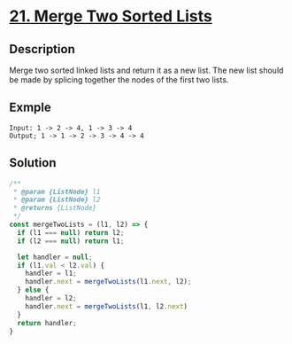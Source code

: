 # [21. Merge Two Sorted Lists](https://leetcode.com/problems/merge-two-sorted-lists/)

## Description

Merge two sorted linked lists and return it as a new list. The new list should be made by splicing together the nodes of the first two lists.

## Exmple

```example
Input: 1 -> 2 -> 4, 1 -> 3 -> 4
Output; 1 -> 1 -> 2 -> 3 -> 4 -> 4
```

## Solution

```javascript
/**
 * @param {ListNode} l1
 * @param {ListNode} l2
 * @returns {ListNode}
 */
const mergeTwoLists = (l1, l2) => {
  if (l1 === null) return l2;
  if (l2 === null) return l1;

  let handler = null;
  if (l1.val < l2.val) {
    handler = l1;
    handler.next = mergeTwoLists(l1.next, l2);
  } else {
    handler = l2;
    handler.next = mergeTwoLists(l1, l2.next)
  }
  return handler;
}
```
